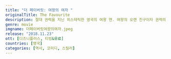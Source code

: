 ```yaml
---
title: "더 페이버릿: 여왕의 여자 "
originalTitle: The Favourite
description: 절대 권력을 지닌 히스테릭한 영국의 여왕 앤. ​여왕의 오랜 친구이자 권력의 실세 사라 제닝스와 ​신분 상승을 노리는 몰락한 귀족 가문 출신의 욕망 하녀 ​애비게일 힐은 여왕의 총애를 받기 위해 ​수단과 방법을 가리지 않고 발버둥치기 시작하는데…​
genre: movie
imgname: 더페이버릿여왕의여자.jpeg
release: "2018.11.23"
ott: [디즈니플러스, 티빙&유료]
countries: [영국]
categories: [역사, 코미디, 스릴러]
---
```

